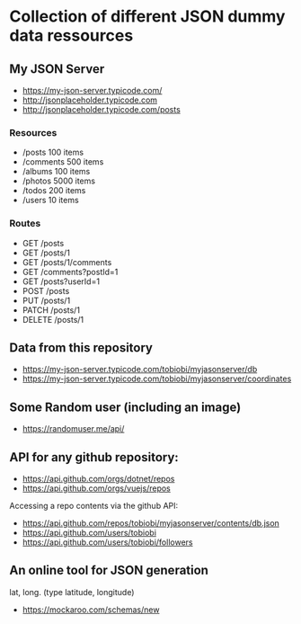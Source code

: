 # Collection of different JSON dummy data ressources

## My JSON Server

- https://my-json-server.typicode.com/
- http://jsonplaceholder.typicode.com 
- http://jsonplaceholder.typicode.com/posts

### Resources
- /posts 	100 items
- /comments 	500 items
- /albums 	100 items
- /photos 	5000 items
- /todos 	200 items
- /users 	10 items

### Routes
- GET 	/posts
- GET 	/posts/1
- GET 	/posts/1/comments
- GET 	/comments?postId=1
- GET 	/posts?userId=1
- POST 	/posts
- PUT 	/posts/1
- PATCH 	/posts/1
- DELETE 	/posts/1

## Data from this repository
- https://my-json-server.typicode.com/tobiobi/myjasonserver/db
- https://my-json-server.typicode.com/tobiobi/myjasonserver/coordinates

## Some Random user (including an image)
- https://randomuser.me/api/

## API for any github repository:
- https://api.github.com/orgs/dotnet/repos
- https://api.github.com/orgs/vuejs/repos

Accessing a repo contents via the github API:
- https://api.github.com/repos/tobiobi/myjasonserver/contents/db.json
- https://api.github.com/users/tobiobi
- https://api.github.com/users/tobiobi/followers

## An online tool for JSON generation
lat, long. (type latitude, longitude)
- https://mockaroo.com/schemas/new
